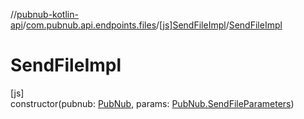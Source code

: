//[pubnub-kotlin-api](../../../index.md)/[com.pubnub.api.endpoints.files](../index.md)/[[js]SendFileImpl](index.md)/[SendFileImpl](-send-file-impl.md)

# SendFileImpl

[js]\
constructor(pubnub: [PubNub](../../[root]/-pub-nub/index.md), params: [PubNub.SendFileParameters](../../[root]/-pub-nub/-send-file-parameters/index.md))

